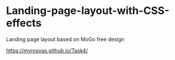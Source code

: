 # Landing-page-layout-with-CSS-effects
Landing page layout based on MoGo free design

https://myrosvas.github.io/Task4/
